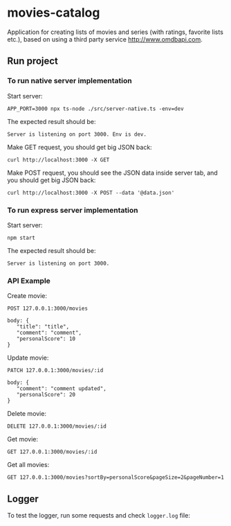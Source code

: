 # movies-catalog

Application for creating lists of movies and series (with ratings, favorite lists etc.), based on using a third party service http://www.omdbapi.com.

## Run project

### To run native server implementation

Start server:

```
APP_PORT=3000 npx ts-node ./src/server-native.ts -env=dev
```

The expected result should be:

```
Server is listening on port 3000. Env is dev.
```

Make GET request, you should get big JSON back:

```
curl http://localhost:3000 -X GET
```

Make POST request, you should see the JSON data inside server tab, and you should get big JSON back:

```
curl http://localhost:3000 -X POST --data '@data.json'
```

### To run express server implementation

Start server:

```
npm start
```

The expected result should be:

```
Server is listening on port 3000.
```

### API Example

Create movie:

```
POST 127.0.0.1:3000/movies

body: {
   "title": "title",
   "comment": "comment",
   "personalScore": 10
}
```

Update movie:

```
PATCH 127.0.0.1:3000/movies/:id

body: {
   "comment": "comment updated",
   "personalScore": 20
}
```

Delete movie:

```
DELETE 127.0.0.1:3000/movies/:id
```

Get movie:

```
GET 127.0.0.1:3000/movies/:id
```

Get all movies:

```
GET 127.0.0.1:3000/movies?sortBy=personalScore&pageSize=2&pageNumber=1
```

## Logger

To test the logger, run some requests and check `logger.log` file:
